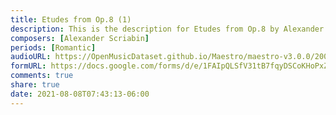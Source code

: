 ```yaml
---
title: Etudes from Op.8 (1)
description: This is the description for Etudes from Op.8 by Alexander Scriabin
composers: [Alexander Scriabin]
periods: [Romantic]
audioURL: https://OpenMusicDataset.github.io/Maestro/maestro-v3.0.0/2006/MIDI-Unprocessed_19_R1_2006_01-07_ORIG_MID--AUDIO_19_R1_2006_04_Track04_wav.midi
formURL: https://docs.google.com/forms/d/e/1FAIpQLSfV31tB7fqyDSCoKHoPxZhoOLzo_AcvJT8zpaXsn_L5Kkc3kg/viewform
comments: true
share: true
date: 2021-08-08T07:43:13-06:00
---
```

